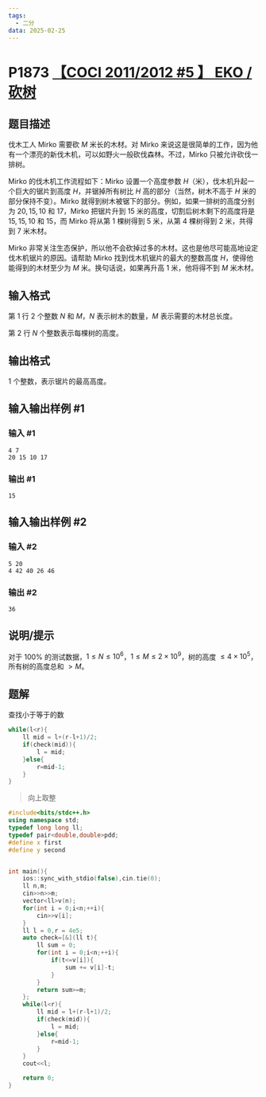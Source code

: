 ```yaml
---
tags:
  - 二分
data: 2025-02-25
---
```

# P1873 [【COCI 2011/2012 #5 】 EKO / 砍树](https://www.luogu.com.cn/problem/P1873)

## 题目描述

伐木工人 Mirko 需要砍 $M$ 米长的木材。对 Mirko 来说这是很简单的工作，因为他有一个漂亮的新伐木机，可以如野火一般砍伐森林。不过，Mirko 只被允许砍伐一排树。

Mirko 的伐木机工作流程如下：Mirko 设置一个高度参数 $H$（米），伐木机升起一个巨大的锯片到高度 $H$，并锯掉所有树比 $H$ 高的部分（当然，树木不高于 $H$ 米的部分保持不变）。Mirko 就得到树木被锯下的部分。例如，如果一排树的高度分别为 $20,15,10$ 和 $17$，Mirko 把锯片升到 $15$ 米的高度，切割后树木剩下的高度将是 $15,15,10$ 和 $15$，而 Mirko 将从第 $1$ 棵树得到 $5$ 米，从第 $4$ 棵树得到 $2$ 米，共得到 $7$ 米木材。

Mirko 非常关注生态保护，所以他不会砍掉过多的木材。这也是他尽可能高地设定伐木机锯片的原因。请帮助 Mirko 找到伐木机锯片的最大的整数高度 $H$，使得他能得到的木材至少为 $M$ 米。换句话说，如果再升高 $1$ 米，他将得不到 $M$ 米木材。

## 输入格式

第 $1$ 行 $2$ 个整数 $N$ 和 $M$，$N$ 表示树木的数量，$M$ 表示需要的木材总长度。

第 $2$ 行 $N$ 个整数表示每棵树的高度。

## 输出格式

$1$ 个整数，表示锯片的最高高度。

## 输入输出样例 #1

### 输入 #1

```
4 7
20 15 10 17
```

### 输出 #1

```
15
```

## 输入输出样例 #2

### 输入 #2

```
5 20
4 42 40 26 46
```

### 输出 #2

```
36
```

## 说明/提示

对于 $100\%$ 的测试数据，$1\le N\le10^6$，$1\le M\le2\times10^9$，树的高度 $\le 4\times 10^5$，所有树的高度总和 $>M$。

## 题解

查找小于等于的数

```cpp
while(l<r){
	ll mid = l+(r-l+1)/2;
	if(check(mid)){
		l = mid;
	}else{
		r=mid-1;
	}
}
```
> 向上取整

```cpp
#include<bits/stdc++.h>
using namespace std;
typedef long long ll;
typedef pair<double,double>pdd;
#define x first
#define y second


int main(){
    ios::sync_with_stdio(false),cin.tie(0);
    ll n,m;
    cin>>n>>m;
    vector<ll>v(n);
    for(int i = 0;i<n;++i){
        cin>>v[i];
    }
    ll l = 0,r = 4e5;
    auto check=[&](ll t){
        ll sum = 0;
        for(int i = 0;i<n;++i){
            if(t<=v[i]){
                sum += v[i]-t;
            }
        }
        return sum>=m;
    };
    while(l<r){
        ll mid = l+(r-l+1)/2;
        if(check(mid)){
            l = mid;
        }else{
            r=mid-1;
        }
    }
    cout<<l;

    return 0;
}
```